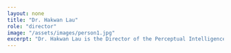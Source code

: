 ```yaml
---
layout: none
title: "Dr. Hakwan Lau"
role: "director"
image: "/assets/images/person1.jpg"
excerpt: "Dr. Hakwan Lau is the Director of the Perceptual Intelligence Lab. With over 15 years of experience in cognitive neuroscience, her research focuses on understanding the neural basis of perception and consciousness. She has published extensively on topics related to sensory processing and perception."
---
```

